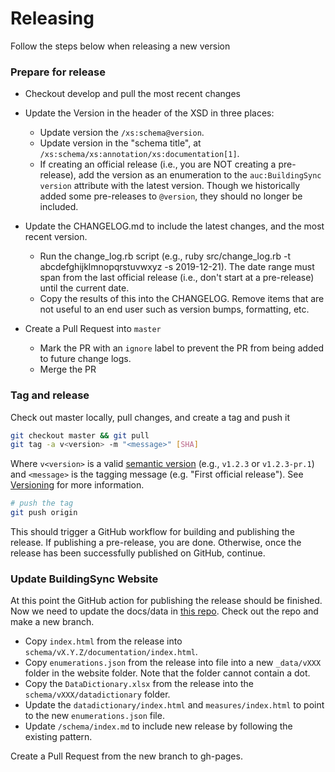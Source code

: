 # Releasing

Follow the steps below when releasing a new version

### Prepare for release

* Checkout develop and pull the most recent changes

* Update the Version in the header of the XSD in three places:
    * Update version the `/xs:schema@version`.
    * Update version in the "schema title", at `/xs:schema/xs:annotation/xs:documentation[1]`.
    * If creating an official release (i.e., you are NOT creating a pre-release), add the version as an enumeration to the `auc:BuildingSync` `version` attribute with the latest version. Though we historically added some pre-releases to `@version`, they should no longer be included.

* Update the CHANGELOG.md to include the latest changes, and the most recent version.

	* Run the change_log.rb script (e.g., ruby src/change_log.rb -t abcdefghijklmnopqrstuvwxyz -s 2019-12-21). The date range must span from the last official release (i.e., don't start at a pre-release) until the current date.
	* Copy the results of this into the CHANGELOG. Remove items that are not useful to an end user such as version bumps, formatting, etc.

* Create a Pull Request into `master`
    * Mark the PR with an `ignore` label to prevent the PR from being added to future change logs. 
    * Merge the PR

### Tag and release

Check out master locally, pull changes, and create a tag and push it
```bash
git checkout master && git pull
git tag -a v<version> -m "<message>" [SHA]
```
Where `v<version>` is a valid [semantic version](https://semver.org/) (e.g., `v1.2.3` or `v1.2.3-pr.1`) and `<message>` is the tagging message (e.g. "First official release"). See [Versioning](versioning.md) for more information.
```bash
# push the tag
git push origin 
```

This should trigger a GitHub workflow for building and publishing the release. If publishing a pre-release, you are done. Otherwise, once the release has been successfully published on GitHub, continue.

### Update BuildingSync Website

At this point the GitHub action for publishing the release should be finished. Now we need to update the docs/data in [this repo](https://github.com/BuildingSync/website]). Check out the repo and make a new branch.

* Copy `index.html` from the release into `schema/vX.Y.Z/documentation/index.html`.
* Copy `enumerations.json` from the release into file into a new `_data/vXXX` folder in the website folder. Note that the folder cannot contain a dot.
* Copy the `DataDictionary.xlsx` from the release into the `schema/vXXX/datadictionary` folder.
* Update the `datadictionary/index.html` and `measures/index.html` to point to the new `enumerations.json` file.
* Update `/schema/index.md` to include new release by following the existing pattern.

Create a Pull Request from the new branch to gh-pages.
